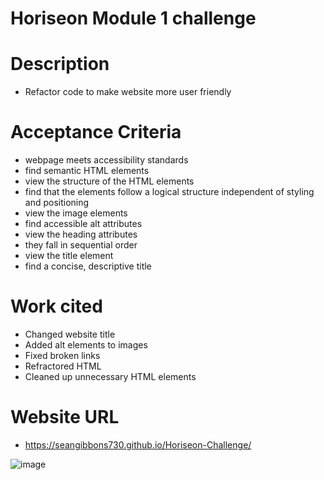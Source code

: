 # Horiseon Module 1 challenge

# Description

- Refactor code to make website more user friendly

# Acceptance Criteria

- webpage meets accessibility standards
- find semantic HTML elements
- view the structure of the HTML elements
- find that the elements follow a logical structure independent of styling and positioning
- view the image elements
- find accessible alt attributes
- view the heading attributes
- they fall in sequential order
- view the title element
- find a concise, descriptive title

# Work cited

- Changed website title
- Added alt elements to images
- Fixed broken links
- Refractored HTML
- Cleaned up unnecessary HTML elements 

# Website URL
- https://seangibbons730.github.io/Horiseon-Challenge/

![image](https://user-images.githubusercontent.com/119081622/206631112-8114c11c-6dc6-4ef3-8375-1a4627997d90.png)

